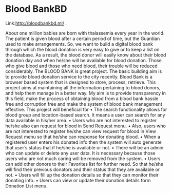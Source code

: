 # Blood BankBD
Link:http://bloodbankbd.ml/ .

About one million babies are born with thalassemia every year in the world. The patient is given blood after a certain period of time, but the Guardian used to make arrangements. So, we want to build a digital blood bank through which the blood donation is very easy to give or to keep a list on the database. As a result, the blood donor will easily know about their blood donation day and when he/she will be available for blood donation. Those who give blood and those who need blood, their trouble will be reduced considerably. The BLOOD BANK is great project. The basic building aim is to provide blood donation service to the city recently. Blood Bank is a browser based system that is designed to store, process, retrieve. This project aims at maintaining all the information pertaining to blood donors, and help them manage in a better way. My aim is to provide transparency in this field, make the process of obtaining blood from a blood bank hassle free and corruption free and make the system of blood bank management effective.
This project will beneficial for
•	The search functionality allows for blood group and location-based search. It means a user can search for any data available in his/her area.
•	Users who are not interested to register he/she also can request for blood in Send Request menu.
•	Also, users who are not interested to register he/she can view request for blood in View Request menu so that he/she can response for donating blood.
•	When a registered user enters his donated info then the system will auto generate that user’s status that if he/she is available or not.
•	There will be an admin who can update or delete any user data. It is necessary because those users who are not much caring will be removed from the system.
•	Users can add other donors to their Favorites list for further need. So that he/she will find their previous donators and their status that they are available or not.
•	Users will fill up the donation details so that they can monitor their donating info.
•	Users can view or update their donation details form Donation List menu. 
